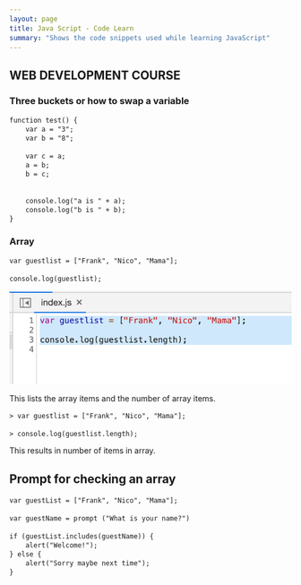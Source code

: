 ```yaml
---
layout: page
title: Java Script - Code Learn
summary: "Shows the code snippets used while learning JavaScript"
---
```


## WEB DEVELOPMENT COURSE

### Three buckets or how to swap a variable

```
function test() {
    var a = "3";
    var b = "8";

    var c = a;
    a = b;
    b = c;


    console.log("a is " + a);
    console.log("b is " + b);
}

```
### Array

~~~
var guestlist = ["Frank", "Nico", "Mama"];

console.log(guestlist);
~~~

![JS Guestlist](images/jscs-array.png)

This lists the array items and the number of array items.

~~~
> var guestlist = ["Frank", "Nico", "Mama"];

> console.log(guestlist.length);
~~~

This results in number of items in array.


## Prompt for checking an array
~~~
var guestList = ["Frank", "Nico", "Mama"];

var guestName = prompt ("What is your name?")

if (guestList.includes(guestName)) {
    alert("Welcome!");
} else {
    alert("Sorry maybe next time");
}
~~~
